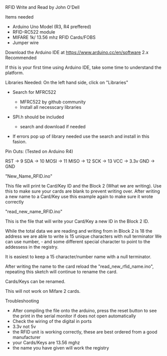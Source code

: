RFID Write and Read by John O'Dell

Items needed
  - Arduino Uno Model (R3, R4 preffered)
  - RFID-RC522 module
  - MIFARE 1k/ 13.56 mhz RFID Cards/FOBS
  - Jumper wire

Download the Arduino IDE at https://www.arduino.cc/en/software
2.x Recommended

If this is your first time using Arduino IDE, take some time to understand the platform.

Libraries Needed:
On the left hand side, click on "Libraries"

  - Search for MFRC522
    - MFRC522 by github community
    - Install all necesscary libraries
  
  - SPI.h should be included
    - search and download if needed

  - If errors pop up of library needed use the search and install in this fasion.

Pin Outs: (Tested on Arduino R4)

  RST -> 9
  SDA -> 10
  MOSI -> 11
  MISO -> 12
  SCK -> 13
  VCC -> 3.3v
  GND -> GND

"New_Name_RFID.ino"

This file will print te Card/Key ID and the Block 2 (What we are writing). Use this to make sure your cards are blank to prevent writing over.
After writing a new name to a Card/Key use this example again to make sure it wrote correctly

"read_new_name_RFID.ino"

This is the file that will write your Card/Key a new ID in the Block 2 ID.

While the total data we are reading and writing from in Block 2 is 18 the address we are able to write is 15 unique characters with null terminator
We can use number, - and some different special character to point to the addessess in the registry.

It is easiest to keep a 15 character/number name with a null terminator.

After writing the name to the card reload the "read_new_rfid_name.ino", repeating this sketch will continue to rename the card. 

Cards/Keys can be renamed. 

This will not work on Mifare 2 cards. 

Troubleshooting

- After compiling the file onto the arduino, press the reset button to see the print in the serial monitor if does not open automatically
- Check the wiring of the digital in ports
- 3.3v not 5v
- the RFID unit is working correctly, these are best ordered from a good manufacturer
- your Cards/Keys are 13.56 mghz
- the name you have given will work the registry

